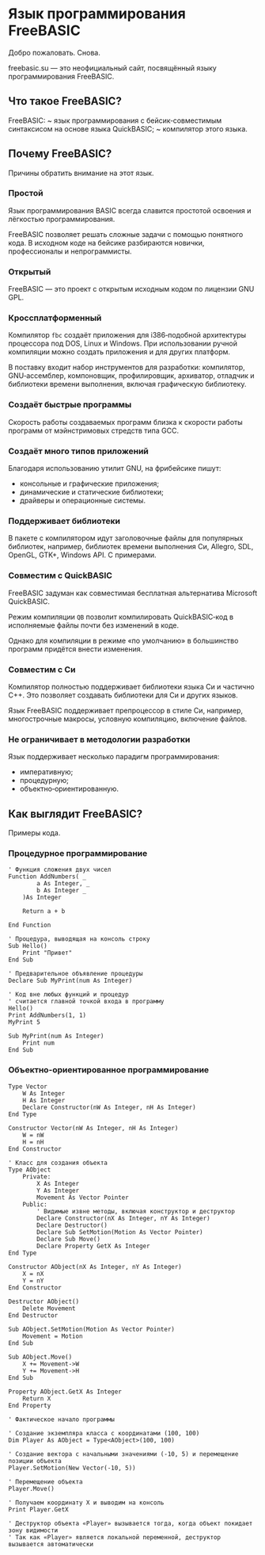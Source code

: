 ﻿# Язык программирования FreeBASIC

Добро пожаловать. Снова.

freebasic.su — это неофициальный сайт, посвящённый языку программирования FreeBASIC.


## Что такое FreeBASIC?

FreeBASIC:
 ~ язык программирования с бейсик‐совместимым синтаксисом на основе языка QuickBASIC;
 ~ компилятор этого языка.

## Почему FreeBASIC?

Причины обратить внимание на этот язык.

### Простой

Язык программирования BASIC всегда славится простотой освоения и лёгкостью программирования.

FreeBASIC позволяет решать сложные задачи с помощью понятного кода. В исходном коде на бейсике разбираются новички, профессионалы и непрограммисты.

### Открытый

FreeBASIC — это проект с открытым исходным кодом по лицензии GNU GPL.

### Кроссплатформенный

Компилятор `fbc` создаёт приложения для i386‐подобной архитектуры процессора под DOS, Linux и Windows. При использовании ручной компиляции можно создать приложения и для других платформ.

В поставку входит набор инструментов для разработки: компилятор, GNU‐ассемблер, компоновщик, профилировщик, архиватор, отладчик и библиотеки времени выполнения, включая графическую библиотеку.

### Создаёт быстрые программы

Скорость работы создаваемых программ близка к скорости работы программ от мэйнстримовых стредств типа GCC.

### Создаёт много типов приложений

Благодаря использованию утилит GNU, на фрибейсике пишут:

* консольные и графические приложения;
* динамические и статические библиотеки;
* драйверы и операционные системы.

### Поддерживает библиотеки

В пакете с компилятором идут заголовочные файлы для популярных библиотек, например, библиотек времени выполнения Си, Allegro, SDL, OpenGL, GTK+, Windows API. С примерами.

### Совместим с QuickBASIC

FreeBASIC задуман как совместимая бесплатная альтернатива Microsoft QuickBASIC.

Режим компиляции `QB` позволит компилировать QuickBASIC‐код в исполняемые файлы почти без изменений в коде.

Однако для компиляции в режиме «по умолчанию» в большинство программ придётся внести изменения.

### Совместим с Си

Компилятор полностью поддерживает библиотеки языка Си и частично C++. Это позволяет создавать библиотеки для Си и других языков.

Язык FreeBASIC поддерживает препроцессор в стиле Си, например, многострочные макросы, условную компиляцию, включение файлов.

### Не ограничивает в методологии разработки

Язык поддерживает несколько парадигм программирования:

* императивную;
* процедурную;
* объектно‐ориентированную.


## Как выглядит FreeBASIC?

Примеры кода.

### Процедурное программирование

```FreeBASIC
' Функция сложения двух чисел
Function AddNumbers( _
		a As Integer, _
		b As Integer _
	)As Integer
	
	Return a + b
	
End Function

' Процедура, выводящая на консоль строку
Sub Hello()
	Print "Привет"
End Sub

' Предварительное объявление процедуры
Declare Sub MyPrint(num As Integer)

' Код вне любых функций и процедур
' считается главной точкой входа в программу
Hello()
Print AddNumbers(1, 1)
MyPrint 5

Sub MyPrint(num As Integer)
	Print num
End Sub
```

### Объектно-ориентированное программирование


```FreeBASIC
Type Vector
	W As Integer
	H As Integer
	Declare Constructor(nW As Integer, nH As Integer)
End Type

Constructor Vector(nW As Integer, nH As Integer)
	W = nW
	H = nH
End Constructor

' Класс для создания объекта
Type AObject
	Private:
		X As Integer
		Y As Integer
		Movement As Vector Pointer
	Public:
		' Видимые извне методы, включая конструктор и деструктор
		Declare Constructor(nX As Integer, nY As Integer)
		Declare Destructor()
		Declare Sub SetMotion(Motion As Vector Pointer)
		Declare Sub Move()
		Declare Property GetX As Integer
End Type

Constructor AObject(nX As Integer, nY As Integer)
	X = nX
	Y = nY
End Constructor

Destructor AObject()
	Delete Movement
End Destructor

Sub AObject.SetMotion(Motion As Vector Pointer)
	Movement = Motion
End Sub

Sub AObject.Move()
	X += Movement->W
	Y += Movement->H
End Sub

Property AObject.GetX As Integer
	Return X
End Property

' Фактическое начало программы 

' Создание экземпляра класса с координатами (100, 100)
Dim Player As AObject = Type<AObject>(100, 100)

' Создание вектора с начальными значениями (-10, 5) и перемещение позиции объекта
Player.SetMotion(New Vector(-10, 5))

' Перемещение объекта
Player.Move()

' Получаем координату X и выводим на консоль
Print Player.GetX

' Деструктор объекта «Player» вызывается тогда, когда объект покидает зону видимости
' Так как «Player» является локальной переменной, деструктор вызывается автоматически
```
